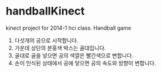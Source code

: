 handballKinect
==============

kinect project for 2014-1 hci class. Handball game

1. 다섯개의 공으로 시작합니다.
2. 가운데 상단의 분홍색 박스는 골대입니다.
3. 골대로 골을 넣으면 공의 색깔은 빨간색으로 변합니다. 
4. 손이 인식된 상태에서 공에 닿으면 공의 속도와 방향이 변합니다. 

